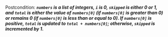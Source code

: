 Postcondition: ***`numbers` is a list of integers, `i` is 0, `skipped` is either 0 or 1, and `total` is either the value of `numbers[0]` (if `numbers[0]` is greater than 0) or remains 0 (if `numbers[0]` is less than or equal to 0). If `numbers[0]` is positive, `total` is updated to `total + numbers[0]`; otherwise, `skipped` is incremented by 1.***